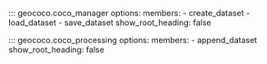 ::: geococo.coco_manager
    options:
      members:
        - create_dataset
        - load_dataset
        - save_dataset
      show_root_heading: false
      

::: geococo.coco_processing
    options:
        members:
            - append_dataset
        show_root_heading: false


